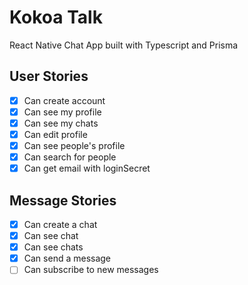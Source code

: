 # Kokoa Talk

React Native Chat App built with Typescript and Prisma

## User Stories

- [x] Can create account
- [x] Can see my profile
- [x] Can see my chats
- [x] Can edit profile
- [x] Can see people's profile
- [x] Can search for people
- [x] Can get email with loginSecret

## Message Stories

- [x] Can create a chat
- [x] Can see chat
- [x] Can see chats
- [x] Can send a message
- [ ] Can subscribe to new messages
